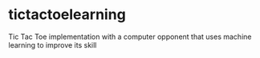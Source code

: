 # tictactoelearning
Tic Tac Toe implementation with a computer opponent that uses machine learning to improve its skill
